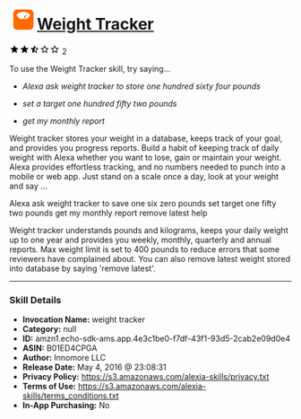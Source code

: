 # &nbsp;<img src="skill_icon" alt="Weight Tracker icon" width="36"> [Weight Tracker](http://alexa.amazon.com/#skills/amzn1.echo-sdk-ams.app.4e3c1be0-f7df-43f1-93d5-2cab2e09d0e4)
![2.5 stars](../../images/ic_star_black_18dp_1x.png)![2.5 stars](../../images/ic_star_black_18dp_1x.png)![2.5 stars](../../images/ic_star_half_black_18dp_1x.png)![2.5 stars](../../images/ic_star_border_black_18dp_1x.png)![2.5 stars](../../images/ic_star_border_black_18dp_1x.png) 2

To use the Weight Tracker skill, try saying...

* *Alexa ask weight tracker to store one hundred sixty four pounds*

* *set a target one hundred fifty two pounds*

* *get my monthly report*

Weight tracker stores your weight in a database, keeps track of your goal, and provides you progress reports. Build a habit of keeping track of daily weight with Alexa whether you want to lose, gain or maintain your weight.  Alexa provides effortless tracking, and no numbers needed to punch into a mobile or web app. Just  stand on a scale once a day, look at your weight and say ...

Alexa ask weight tracker to save one six zero pounds
set target one fifty two pounds
get my monthly report
remove latest
help

Weight tracker understands pounds and kilograms, keeps your daily weight up to one year and provides you weekly, monthly, quarterly and annual reports. 
Max weight limit is set to 400 pounds to reduce errors that some reviewers have complained about. You can also remove latest weight stored into database by saying 'remove latest'.

***

### Skill Details

* **Invocation Name:** weight tracker
* **Category:** null
* **ID:** amzn1.echo-sdk-ams.app.4e3c1be0-f7df-43f1-93d5-2cab2e09d0e4
* **ASIN:** B01ED4CPGA
* **Author:** Innomore LLC
* **Release Date:** May 4, 2016 @ 23:08:31
* **Privacy Policy:** https://s3.amazonaws.com/alexia-skills/privacy.txt
* **Terms of Use:** https://s3.amazonaws.com/alexia-skills/terms_conditions.txt
* **In-App Purchasing:** No
